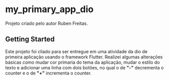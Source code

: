 # my_primary_app_dio

Projeto criado pelo autor Ruben Freitas.

## Getting Started

Este projeto foi cliado para ser entregue em uma atividade da dio de primeira aplicação usando o framework Flutter. Realizei algumas alterações básicas como mudar cor primaria do tema da aplicação, mudar o estilo do texto e adicionar uma linha com dois botões, no qual o de **"-"** decrementa o counter e o de **"+"** incrementa o counter.
